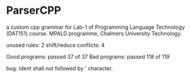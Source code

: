 # ParserCPP
a custom cpp grammar for Lab-1 of Programming Language Technology (DAT151) course. MPALG programme, Chalmers University Technology.

unused rules: 2
shift/reduce conflicts:  4

Good programs: passed 37 of 37
Bad programs: passed 118 of 119

bug: Ident shall not followed by ' character.